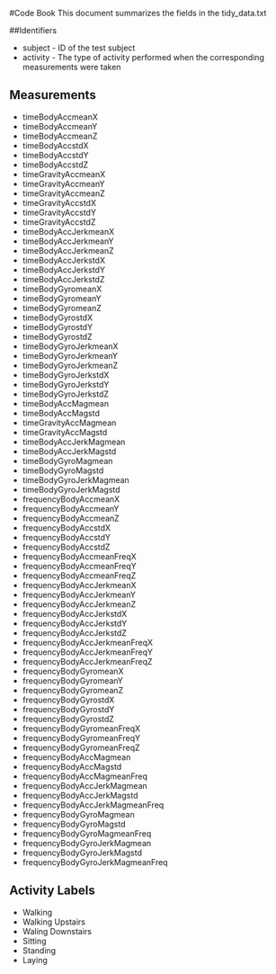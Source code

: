 #Code Book
This document summarizes the fields in the tidy_data.txt

##Identifiers
* subject - ID of the test subject
* activity - The type of activity performed when the corresponding measurements were taken

## Measurements
* timeBodyAccmeanX
* timeBodyAccmeanY
* timeBodyAccmeanZ
* timeBodyAccstdX
* timeBodyAccstdY
* timeBodyAccstdZ
* timeGravityAccmeanX
* timeGravityAccmeanY
* timeGravityAccmeanZ
* timeGravityAccstdX
* timeGravityAccstdY
* timeGravityAccstdZ
* timeBodyAccJerkmeanX
* timeBodyAccJerkmeanY
* timeBodyAccJerkmeanZ
* timeBodyAccJerkstdX
* timeBodyAccJerkstdY
* timeBodyAccJerkstdZ
* timeBodyGyromeanX
* timeBodyGyromeanY
* timeBodyGyromeanZ
* timeBodyGyrostdX
* timeBodyGyrostdY
* timeBodyGyrostdZ
* timeBodyGyroJerkmeanX
* timeBodyGyroJerkmeanY
* timeBodyGyroJerkmeanZ
* timeBodyGyroJerkstdX
* timeBodyGyroJerkstdY
* timeBodyGyroJerkstdZ
* timeBodyAccMagmean
* timeBodyAccMagstd
* timeGravityAccMagmean
* timeGravityAccMagstd
* timeBodyAccJerkMagmean
* timeBodyAccJerkMagstd
* timeBodyGyroMagmean
* timeBodyGyroMagstd
* timeBodyGyroJerkMagmean
* timeBodyGyroJerkMagstd
* frequencyBodyAccmeanX
* frequencyBodyAccmeanY
* frequencyBodyAccmeanZ
* frequencyBodyAccstdX
* frequencyBodyAccstdY
* frequencyBodyAccstdZ
* frequencyBodyAccmeanFreqX
* frequencyBodyAccmeanFreqY
* frequencyBodyAccmeanFreqZ
* frequencyBodyAccJerkmeanX
* frequencyBodyAccJerkmeanY
* frequencyBodyAccJerkmeanZ
* frequencyBodyAccJerkstdX
* frequencyBodyAccJerkstdY
* frequencyBodyAccJerkstdZ
* frequencyBodyAccJerkmeanFreqX
* frequencyBodyAccJerkmeanFreqY
* frequencyBodyAccJerkmeanFreqZ
* frequencyBodyGyromeanX
* frequencyBodyGyromeanY
* frequencyBodyGyromeanZ
* frequencyBodyGyrostdX
* frequencyBodyGyrostdY
* frequencyBodyGyrostdZ
* frequencyBodyGyromeanFreqX
* frequencyBodyGyromeanFreqY
* frequencyBodyGyromeanFreqZ
* frequencyBodyAccMagmean
* frequencyBodyAccMagstd
* frequencyBodyAccMagmeanFreq
* frequencyBodyAccJerkMagmean
* frequencyBodyAccJerkMagstd
* frequencyBodyAccJerkMagmeanFreq
* frequencyBodyGyroMagmean
* frequencyBodyGyroMagstd
* frequencyBodyGyroMagmeanFreq
* frequencyBodyGyroJerkMagmean
* frequencyBodyGyroJerkMagstd
* frequencyBodyGyroJerkMagmeanFreq

## Activity Labels
* Walking
* Walking Upstairs
* Waling Downstairs
* Sitting
* Standing
* Laying
